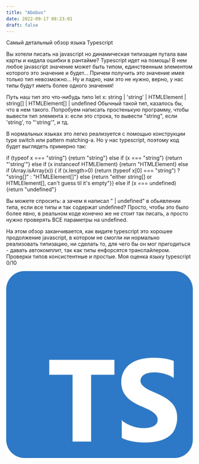 ```yaml
---
title: "Abobus"
date: 2022-09-17 08:23:01
draft: false
---
```


Самый детальный обзор языка Typescript

Вы хотели писать на javascript но динамическая типизация путала вам карты и кидала ошибки в рантайме? Typescript идет на помощь! В нем любое javascript значение может быть типом, единственным элементом которого это значение и будет... Причем получить это значение имея только тип невозможно... Ну и ладно, нам это не нужно, верно, у нас типы будут иметь более одного значения!

Путь наш тип это что-нибудь типо
let x: string | 'string' | HTMLElement | string[] | HTMLElement[] | undefined
Обычный такой тип, казалось бы, что в нем такого. Попробуем написать простенькую программу, чтобы вывести тип элемента x: если это строка, то вывести "string", если 'string', то "'string'", и тд.

В нормальных языках это легко реализуется с помощью конструкции type switch или pattern matching-а. Но у нас typescript, поэтому код будет выглядеть примерно так:

if (typeof x === "string") {return "string"} else
if (x === "string") {return "'string'"} else
if (x instanceof HTMLElement) {return "HTMLElement} else
if (Array.isArray(x)) {
if (x.length>0) {return (typeof x[0] === "string") ? "string[]" : "HTMLElement[]"} else
{return "either string[] or HTMLElement[], can't guess til it's empty"}} else
if (x === undefined) {return "undefined"}

Вы можете спросить: а зачем я написал " | undefined" в обьявлении типа, если все типы и так содержат undefined? Просто, чтобы это было более явно, в реальном коде конечно же не стоит так писать, а просто нужно проверять ВСЕ параметры на undefined.

На этом обзор заканчивается, как видите typescript это хорошее продолжение javascript, в котором не смогли ни нормально реализовать типизацию, ни сделать то, для чего бы он мог пригодиться - давать автокомплит, так как типы енфорсятся транспайлером. Проверки типов консистентные и простые. Моя оценка языку typescript 0/10

![](/img/vk/DCZH9_-84Yg.jpg)
